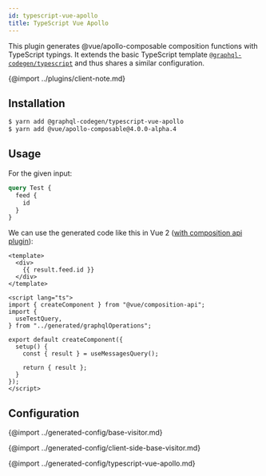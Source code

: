 ```yaml
---
id: typescript-vue-apollo
title: TypeScript Vue Apollo
---
```


This plugin generates @vue/apollo-composable composition functions with TypeScript typings. It extends the basic TypeScript template [`@graphql-codegen/typescript`](typescript) and thus shares a similar configuration.


{@import ../plugins/client-note.md}

## Installation

```bash
$ yarn add @graphql-codegen/typescript-vue-apollo
$ yarn add @vue/apollo-composable@4.0.0-alpha.4
```

## Usage

For the given input:

```graphql
query Test {
  feed {
    id
  }
}
```

We can use the generated code like this in Vue 2 ([with composition api plugin](https://github.com/vuejs/composition-api)):

```vue
<template>
  <div>
    {{ result.feed.id }}
  </div>
</template>

<script lang="ts">
import { createComponent } from "@vue/composition-api";
import {
  useTestQuery,
} from "../generated/graphqlOperations";

export default createComponent({
  setup() {
    const { result } = useMessagesQuery();

    return { result };
  }
});
</script>
```

## Configuration


{@import ../generated-config/base-visitor.md}

{@import ../generated-config/client-side-base-visitor.md}

{@import ../generated-config/typescript-vue-apollo.md}
